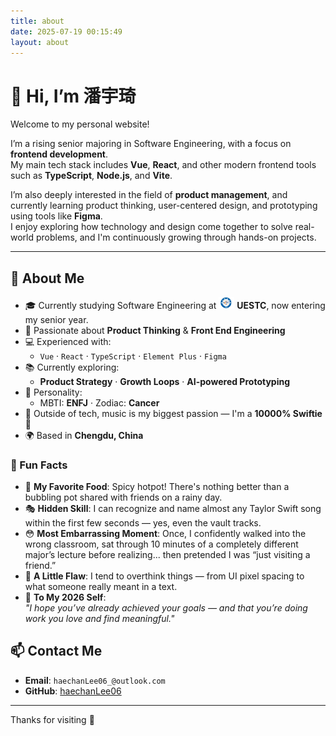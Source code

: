 ```yaml
---
title: about
date: 2025-07-19 00:15:49
layout: about
---
```


# 👋 Hi, I’m 潘宇琦

Welcome to my personal website!

I’m a rising senior majoring in Software Engineering, with a focus on **frontend development**.  
My main tech stack includes **Vue**, **React**, and other modern frontend tools such as **TypeScript**, **Node.js**, and **Vite**.

I’m also deeply interested in the field of **product management**, and currently learning product thinking, user-centered design, and prototyping using tools like **Figma**.  
I enjoy exploring how technology and design come together to solve real-world problems, and I'm continuously growing through hands-on projects.

---

## 💼 About Me

- 🎓 Currently studying Software Engineering at <img src="image.png" alt="UESTC logo" width="25" style="vertical-align: text-center;"> **UESTC**, now entering my senior year.
- 🧠 Passionate about **Product Thinking** & **Front End Engineering**
- 💻 Experienced with:
  - `Vue` · `React` · `TypeScript` · `Element Plus` · `Figma`
- 📚 Currently exploring:
  - **Product Strategy** · **Growth Loops** · **AI-powered Prototyping**
- 🌟 Personality:
  - MBTI: **ENFJ** · Zodiac: **Cancer**
- 🎵 Outside of tech, music is my biggest passion — I'm a **10000% Swiftie** 💖
- 🌍 Based in **Chengdu, China**

### 🧩 Fun Facts

- 🍜 **My Favorite Food**: Spicy hotpot! There's nothing better than a bubbling pot shared with friends on a rainy day.
- 🎭 **Hidden Skill**: I can recognize and name almost any Taylor Swift song within the first few seconds — yes, even the vault tracks.
- 😳 **Most Embarrassing Moment**: Once, I confidently walked into the wrong classroom, sat through 10 minutes of a completely different major’s lecture before realizing... then pretended I was “just visiting a friend.”
- 🐾 **A Little Flaw**: I tend to overthink things — from UI pixel spacing to what someone really meant in a text.
- 📝 **To My 2026 Self**:  
 *"I hope you’ve already achieved your goals — and that you’re doing work you love and find meaningful."*


## 📫 Contact Me

- **Email**: `haechanLee06_@outlook.com`
- **GitHub**: [haechanLee06](https://github.com/haechanLee06)

---

Thanks for visiting 🙌
